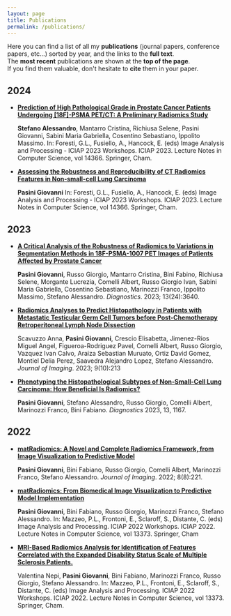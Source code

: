 ```yaml
---
layout: page
title: Publications
permalink: /publications/
---
```

Here you can find a list of all my **publications** (journal papers, conference papers, etc...) sorted by year, and  the links to the **full text**.  
The **most recent** publications are shown at the **top of the page**.  
If you find them valuable, don't hesitate to **cite** them in your paper.

## 2024
- **[Prediction of High Pathological Grade in Prostate Cancer Patients Undergoing [18F]-PSMA PET/CT: A Preliminary Radiomics Study](https://doi.org/10.1007/978-3-031-51026-7_5)**

    **Stefano Alessandro**, Mantarro Cristina, Richiusa Selene, Pasini Giovanni, Sabini Maria Gabriella, Cosentino Sebastiano, Ippolito Massimo. In: Foresti, G.L., Fusiello, A., Hancock, E. (eds) Image Analysis and Processing - ICIAP 2023 Workshops. ICIAP 2023. Lecture Notes in Computer Science, vol 14366. Springer, Cham.

- **[Assessing the Robustness and Reproducibility of CT Radiomics Features in Non-small-cell Lung Carcinoma](https://doi.org/10.1007/978-3-031-51026-7_4)**

    **Pasini Giovanni** In: Foresti, G.L., Fusiello, A., Hancock, E. (eds) Image Analysis and Processing - ICIAP 2023 Workshops. ICIAP 2023. Lecture Notes in Computer Science, vol 14366. Springer, Cham.
    
## 2023
- **[A Critical Analysis of the Robustness of Radiomics to Variations in Segmentation Methods in 18F-PSMA-1007 PET Images of Patients Affected by Prostate Cancer](https://doi.org/10.3390/diagnostics13243640)**

    **Pasini Giovanni**, Russo Giorgio, Mantarro Cristina, Bini Fabino, Richiusa Selene, Morgante Lucrezia, Comelli Albert, Russo Giorgio Ivan, Sabini Maria Gabriella, Cosentino Sebastiano, Marinozzi Franco, Ippolito Massimo, Stefano Alessandro. *Diagnostics*. 2023; 13(24):3640.

- **[Radiomics Analyses to Predict Histopathology in Patients with Metastatic Testicular Germ Cell Tumors before Post-Chemotherapy Retroperitoneal Lymph Node Dissection](https://doi.org/10.3390/jimaging9100213)**

    Scavuzzo Anna, **Pasini Giovanni**, Crescio Elisabetta, Jimenez-Rios Miguel Angel, Figueroa-Rodriguez Pavel, Comelli Albert, Russo Giorgio, Vazquez Ivan Calvo, Araiza Sebastian Muruato, Ortiz David Gomez, Montiel Delia Perez, Saavedra Alejandro Lopez, Stefano Alessandro. *Journal of Imaging*. 2023; 9(10):213

- **[Phenotyping the Histopathological Subtypes of Non-Small-Cell Lung Carcinoma: How Beneficial Is Radiomics?](https://doi.org/10.3390/diagnostics13061167)**

    **Pasini Giovanni**, Stefano Alessandro, Russo Giorgio, Comelli Albert, Marinozzi Franco, Bini Fabiano. *Diagnostics* 2023, 13, 1167.

## 2022
- **[matRadiomics: A Novel and Complete Radiomics Framework, from Image Visualization to Predictive Model](https://doi.org/10.3390/jimaging8080221)**

    **Pasini Giovanni**, Bini Fabiano, Russo Giorgio, Comelli Albert, Marinozzi Franco, Stefano Alessandro. *Journal of Imaging*. 2022; 8(8):221.

- **[matRadiomics: From Biomedical Image Visualization to Predictive Model Implementation](https://doi.org/10.1007/978-3-031-13321-3_33)** 

    **Pasini Giovanni**, Bini Fabiano, Russo Giorgio, Marinozzi Franco, Stefano Alessandro. In: Mazzeo, P.L., Frontoni, E., Sclaroff, S., Distante, C. (eds) Image Analysis and Processing. ICIAP 2022 Workshops. ICIAP 2022. Lecture Notes in Computer Science, vol 13373. Springer, Cham

- **[MRI-Based Radiomics Analysis for Identification of Features Correlated with the Expanded Disability Status Scale of Multiple Sclerosis Patients.](https://doi.org/10.1007/978-3-031-13321-3_32)**

    Valentina Nepi, **Pasini Giovanni**, Bini Fabiano, Marinozzi Franco, Russo Giorgio, Stefano Alessandro. In: Mazzeo, P.L., Frontoni, E., Sclaroff, S., Distante, C. (eds) Image Analysis and Processing. ICIAP 2022 Workshops. ICIAP 2022. Lecture Notes in Computer Science, vol 13373. Springer, Cham.

